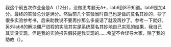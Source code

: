 我这个前五次作业全是A（12分），没做思考题无A+，lab6到8不知道。lab9是加4分。最终的实验总分是满分。然后前几个实验当时自己也是做的莫名其妙的，抄了很多实验参考书，后来助教说不要再抄那么多废话了就没再抄了。参考一下就好。另外lab8的解决僵尸进程的实验其实是系统莫名其妙地自己实现的结果，我自己其实没实现，但是我的实验报告假装是我实现的……希望不会误导大家，除了我的助教（）。
